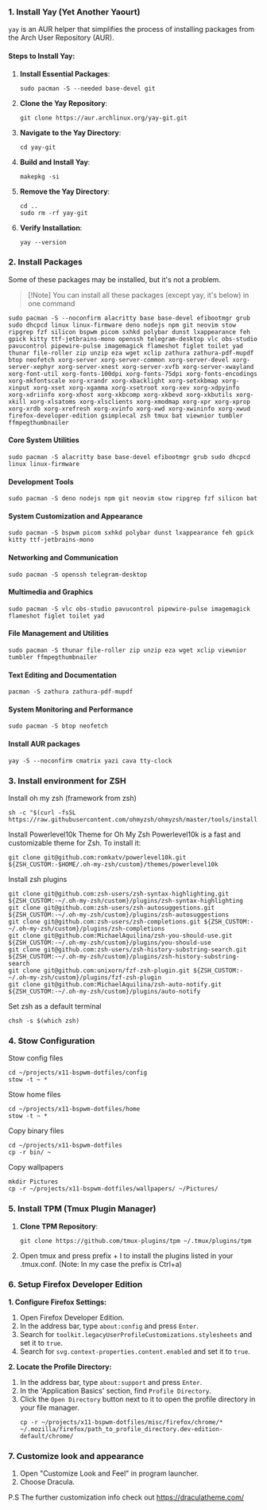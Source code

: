 ### 1. Install Yay (Yet Another Yaourt)

`yay` is an AUR helper that simplifies the process of installing packages from the Arch User Repository (AUR).

#### Steps to Install Yay:

1. **Install Essential Packages**:

   ```
   sudo pacman -S --needed base-devel git
   ```

2. **Clone the Yay Repository**:

   ```
   git clone https://aur.archlinux.org/yay-git.git
   ```

3. **Navigate to the Yay Directory**:

   ```
   cd yay-git
   ```

4. **Build and Install Yay**:

   ```
   makepkg -si
   ```

5. **Remove the Yay Directory**:

   ```
   cd ..
   sudo rm -rf yay-git
   ```

6. **Verify Installation**:
   ```
   yay --version
   ```

### 2. Install Packages

Some of these packages may be installed, but it's not a problem.

> [!Note] You can install all these packages (except yay, it's below) in one command

```
sudo pacman -S --noconfirm alacritty base base-devel efibootmgr grub sudo dhcpcd linux linux-firmware deno nodejs npm git neovim stow ripgrep fzf silicon bspwm picom sxhkd polybar dunst lxappearance feh gpick kitty ttf-jetbrains-mono openssh telegram-desktop vlc obs-studio pavucontrol pipewire-pulse imagemagick flameshot figlet toilet yad thunar file-roller zip unzip eza wget xclip zathura zathura-pdf-mupdf btop neofetch xorg-server xorg-server-common xorg-server-devel xorg-server-xephyr xorg-server-xnest xorg-server-xvfb xorg-server-xwayland xorg-font-util xorg-fonts-100dpi xorg-fonts-75dpi xorg-fonts-encodings xorg-mkfontscale xorg-xrandr xorg-xbacklight xorg-setxkbmap xorg-xinput xorg-xset xorg-xgamma xorg-xsetroot xorg-xev xorg-xdpyinfo xorg-xdriinfo xorg-xhost xorg-xkbcomp xorg-xkbevd xorg-xkbutils xorg-xkill xorg-xlsatoms xorg-xlsclients xorg-xmodmap xorg-xpr xorg-xprop xorg-xrdb xorg-xrefresh xorg-xvinfo xorg-xwd xorg-xwininfo xorg-xwud firefox-developer-edition gsimplecal zsh tmux bat viewnior tumbler ffmpegthumbnailer
```

#### Core System Utilities

```
sudo pacman -S alacritty base base-devel efibootmgr grub sudo dhcpcd linux linux-firmware
```

#### Development Tools

```
sudo pacman -S deno nodejs npm git neovim stow ripgrep fzf silicon bat
```

#### System Customization and Appearance

```
sudo pacman -S bspwm picom sxhkd polybar dunst lxappearance feh gpick kitty ttf-jetbrains-mono
```

#### Networking and Communication

```
sudo pacman -S openssh telegram-desktop
```

#### Multimedia and Graphics

```
sudo pacman -S vlc obs-studio pavucontrol pipewire-pulse imagemagick flameshot figlet toilet yad
```

#### File Management and Utilities

```
sudo pacman -S thunar file-roller zip unzip eza wget xclip viewnior tumbler ffmpegthumbnailer
```

#### Text Editing and Documentation

```
pacman -S zathura zathura-pdf-mupdf
```

#### System Monitoring and Performance

```
sudo pacman -S btop neofetch
```

#### Install AUR packages

```
yay -S --noconfirm cmatrix yazi cava tty-clock
```

### 3. Install environment for ZSH

Install oh my zsh (framework from zsh)

```
sh -c "$(curl -fsSL https://raw.githubusercontent.com/ohmyzsh/ohmyzsh/master/tools/install.sh)"
```

Install Powerlevel10k Theme for Oh My Zsh
Powerlevel10k is a fast and customizable theme for Zsh. To install it:

```
git clone git@github.com:romkatv/powerlevel10k.git ${ZSH_CUSTOM:-$HOME/.oh-my-zsh/custom}/themes/powerlevel10k
```

Install zsh plugins

```
git clone git@github.com:zsh-users/zsh-syntax-highlighting.git ${ZSH_CUSTOM:-~/.oh-my-zsh/custom}/plugins/zsh-syntax-highlighting
git clone git@github.com:zsh-users/zsh-autosuggestions.git ${ZSH_CUSTOM:-~/.oh-my-zsh/custom}/plugins/zsh-autosuggestions
git clone git@github.com:zsh-users/zsh-completions.git ${ZSH_CUSTOM:-~/.oh-my-zsh/custom}/plugins/zsh-completions
git clone git@github.com:MichaelAquilina/zsh-you-should-use.git ${ZSH_CUSTOM:-~/.oh-my-zsh/custom}/plugins/you-should-use
git clone git@github.com:zsh-users/zsh-history-substring-search.git ${ZSH_CUSTOM:-~/.oh-my-zsh/custom}/plugins/zsh-history-substring-search
git clone git@github.com:unixorn/fzf-zsh-plugin.git ${ZSH_CUSTOM:-~/.oh-my-zsh/custom}/plugins/fzf-zsh-plugin
git clone git@github.com:MichaelAquilina/zsh-auto-notify.git ${ZSH_CUSTOM:-~/.oh-my-zsh/custom}/plugins/auto-notify
```

Set zsh as a default terminal

```
chsh -s $(which zsh)
```

### 4. Stow Configuration

Stow config files

```
cd ~/projects/x11-bspwm-dotfiles/config
stow -t ~ *
```

Stow home files

```
cd ~/projects/x11-bspwm-dotfiles/home
stow -t ~ *
```

Copy binary files

```
cd ~/projects/x11-bspwm-dotfiles
cp -r bin/ ~
```

Copy wallpapers

```
mkdir Pictures
cp -r ~/projects/x11-bspwm-dotfiles/wallpapers/ ~/Pictures/
```

### 5. Install TPM (Tmux Plugin Manager)

1. **Clone TPM Repository**:
   ```
   git clone https://github.com/tmux-plugins/tpm ~/.tmux/plugins/tpm
   ```
2. Open tmux and press prefix + I to install the plugins listed in your .tmux.conf. (Note: In my case the prefix is Ctrl+a)

### 6. Setup Firefox Developer Edition

**1. Configure Firefox Settings:**

1. Open Firefox Developer Edition.
2. In the address bar, type `about:config` and press `Enter`.
3. Search for `toolkit.legacyUserProfileCustomizations.stylesheets` and set it to `true`.
4. Search for `svg.context-properties.content.enabled` and set it to `true`.

**2. Locate the Profile Directory:**

1. In the address bar, type `about:support` and press `Enter`.
2. In the 'Application Basics' section, find `Profile Directory`.
3. Click the `Open Directory` button next to it to open the profile directory in your file manager.
   ```
   cp -r ~/projects/x11-bspwm-dotfiles/misc/firefox/chrome/* ~/.mozilla/firefox/path_to_profile_directory.dev-edition-default/chrome/
   ```

### 7. Customize look and appearance

1. Open "Customize Look and Feel" in program launcher.
2. Choose Dracula.

P.S The further customization info check out https://draculatheme.com/
